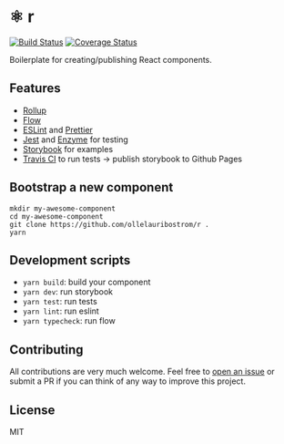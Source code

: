 # ⚛️ r

[![Build Status](https://travis-ci.org/ollelauribostrom/r.svg?branch=master)](https://travis-ci.org/ollelauribostrom/r)
[![Coverage Status](https://coveralls.io/repos/github/ollelauribostrom/r/badge.svg?branch=master)](https://coveralls.io/github/ollelauribostrom/r?branch=master)

Boilerplate for creating/publishing React components.

## Features

- [Rollup](https://rollupjs.org)
- [Flow](http://flow.org/)
- [ESLint](https://eslint.org/) and [Prettier](https://prettier.io)
- [Jest](https://jestjs.io) and [Enzyme](https://airbnb.io/enzyme/) for testing
- [Storybook](https://storybook.js.org/) for examples
- [Travis CI](http://travis-ci.org) to run tests -> publish storybook to Github Pages

## Bootstrap a new component

```
mkdir my-awesome-component
cd my-awesome-component
git clone https://github.com/ollelauribostrom/r .
yarn
```

## Development scripts

- `yarn build`: build your component
- `yarn dev`: run storybook
- `yarn test`: run tests
- `yarn lint`: run eslint
- `yarn typecheck`: run flow

## Contributing

All contributions are very much welcome. Feel free to [open an issue](https://github.com/ollelauribostrom/r/issues/new) or submit a PR if you can think of any way to improve this project.

## License

MIT
